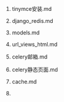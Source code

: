1. tinymce安装.md

2. django_redis.md

3. models.md

4. url_views_html.md

5. celery邮箱.md

6. celery静态页面.md

7. cache.md

8. 

   

   

   

   